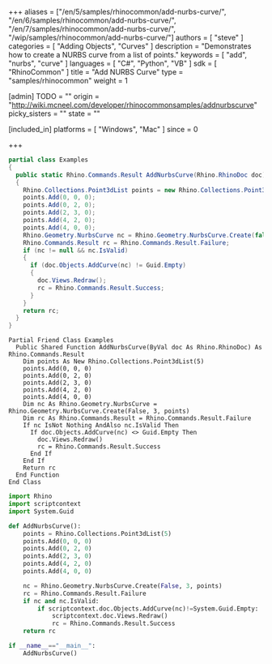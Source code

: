 +++
aliases = ["/en/5/samples/rhinocommon/add-nurbs-curve/", "/en/6/samples/rhinocommon/add-nurbs-curve/", "/en/7/samples/rhinocommon/add-nurbs-curve/", "/wip/samples/rhinocommon/add-nurbs-curve/"]
authors = [ "steve" ]
categories = [ "Adding Objects", "Curves" ]
description = "Demonstrates how to create a NURBS curve from a list of points."
keywords = [ "add", "nurbs", "curve" ]
languages = [ "C#", "Python", "VB" ]
sdk = [ "RhinoCommon" ]
title = "Add NURBS Curve"
type = "samples/rhinocommon"
weight = 1

[admin]
TODO = ""
origin = "http://wiki.mcneel.com/developer/rhinocommonsamples/addnurbscurve"
picky_sisters = ""
state = ""

[included_in]
platforms = [ "Windows", "Mac" ]
since = 0

+++

<div class="codetab-content" id="cs">

```cs
partial class Examples
{
  public static Rhino.Commands.Result AddNurbsCurve(Rhino.RhinoDoc doc)
  {
    Rhino.Collections.Point3dList points = new Rhino.Collections.Point3dList(5);
    points.Add(0, 0, 0);
    points.Add(0, 2, 0);
    points.Add(2, 3, 0);
    points.Add(4, 2, 0);
    points.Add(4, 0, 0);
    Rhino.Geometry.NurbsCurve nc = Rhino.Geometry.NurbsCurve.Create(false, 3, points);
    Rhino.Commands.Result rc = Rhino.Commands.Result.Failure;
    if (nc != null && nc.IsValid)
    {
      if (doc.Objects.AddCurve(nc) != Guid.Empty)
      {
        doc.Views.Redraw();
        rc = Rhino.Commands.Result.Success;
      }
    }
    return rc;
  }
}
```

</div>


<div class="codetab-content" id="vb">

```vbnet
Partial Friend Class Examples
  Public Shared Function AddNurbsCurve(ByVal doc As Rhino.RhinoDoc) As Rhino.Commands.Result
	Dim points As New Rhino.Collections.Point3dList(5)
	points.Add(0, 0, 0)
	points.Add(0, 2, 0)
	points.Add(2, 3, 0)
	points.Add(4, 2, 0)
	points.Add(4, 0, 0)
	Dim nc As Rhino.Geometry.NurbsCurve = Rhino.Geometry.NurbsCurve.Create(False, 3, points)
	Dim rc As Rhino.Commands.Result = Rhino.Commands.Result.Failure
	If nc IsNot Nothing AndAlso nc.IsValid Then
	  If doc.Objects.AddCurve(nc) <> Guid.Empty Then
		doc.Views.Redraw()
		rc = Rhino.Commands.Result.Success
	  End If
	End If
	Return rc
  End Function
End Class
```

</div>


<div class="codetab-content" id="py">

```python
import Rhino
import scriptcontext
import System.Guid

def AddNurbsCurve():
    points = Rhino.Collections.Point3dList(5)
    points.Add(0, 0, 0)
    points.Add(0, 2, 0)
    points.Add(2, 3, 0)
    points.Add(4, 2, 0)
    points.Add(4, 0, 0)

    nc = Rhino.Geometry.NurbsCurve.Create(False, 3, points)
    rc = Rhino.Commands.Result.Failure
    if nc and nc.IsValid:
        if scriptcontext.doc.Objects.AddCurve(nc)!=System.Guid.Empty:
            scriptcontext.doc.Views.Redraw()
            rc = Rhino.Commands.Result.Success
    return rc

if __name__=="__main__":
    AddNurbsCurve()
```

</div>
